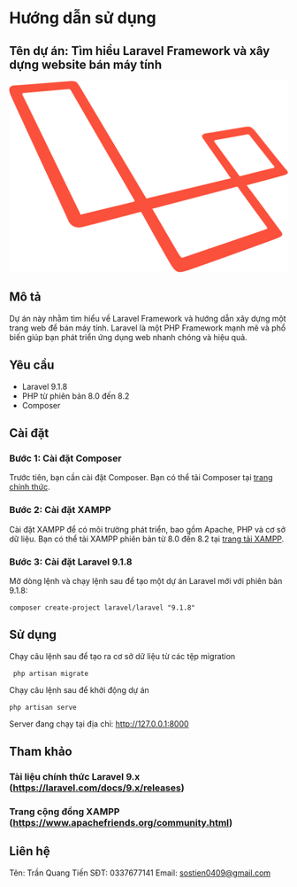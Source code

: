 # Hướng dẫn sử dụng

## Tên dự án: Tìm hiểu Laravel Framework và xây dựng website bán máy tính

![Laravel](./src/laravel/public/picture/laravel-logo.svg)

## Mô tả
Dự án này nhằm tìm hiểu về Laravel Framework và hướng dẫn xây dựng một trang web để bán máy tính. Laravel là một PHP Framework mạnh mẽ và phổ biến giúp bạn phát triển ứng dụng web nhanh chóng và hiệu quả.

## Yêu cầu
- Laravel 9.1.8
- PHP từ phiên bản 8.0 đến 8.2
- Composer

## Cài đặt

### Bước 1: Cài đặt Composer
Trước tiên, bạn cần cài đặt Composer. Bạn có thể tải Composer tại [trang chính thức](https://getcomposer.org/).

### Bước 2: Cài đặt XAMPP
Cài đặt XAMPP để có môi trường phát triển, bao gồm Apache, PHP và cơ sở dữ liệu. Bạn có thể tải XAMPP phiên bản từ 8.0 đến 8.2 tại [trang tải XAMPP](https://www.apachefriends.org/download.html).

### Bước 3: Cài đặt Laravel 9.1.8
Mở dòng lệnh và chạy lệnh sau để tạo một dự án Laravel mới với phiên bản 9.1.8:

	composer create-project laravel/laravel "9.1.8"

## Sử dụng

Chạy câu lệnh sau để tạo ra cơ sở dữ liệu từ các tệp migration

	 php artisan migrate

Chạy câu lệnh sau để khởi động dự án

	php artisan serve

Server đang chạy tại địa chỉ: http://127.0.0.1:8000

## Tham khảo

### Tài liệu chính thức Laravel 9.x (https://laravel.com/docs/9.x/releases)
### Trang cộng đồng XAMPP (https://www.apachefriends.org/community.html)

## Liên hệ
Tên: Trần Quang Tiến
SĐT: 0337677141
Email: sostien0409@gmail.com